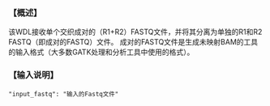 ### 【概述】

该WDL接收单个交织成对的（R1+R2）FASTQ文件，并将其分离为单独的R1和R2 FASTQ（即成对的FASTQ）文件。
成对的FASTQ文件是生成未映射BAM的工具的输入格式（大多数GATK处理和分析工具中使用的格式）。

### 【输入说明】
    "input_fastq": "输入的Fastq文件"
